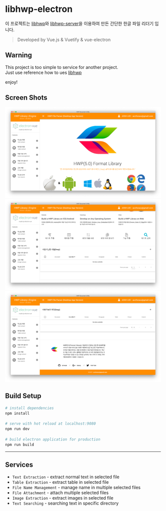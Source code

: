 # libhwp-electron

이 프로젝트는 [libhwp]()와 [libhwp-server]()을 이용하여 만든 간단한 한글 파일 리더기 입니다.

> Developed by Vue.js & Vuetify & vue-electron

## Warning

This project is too simple to service for another project.\
Just use reference how to ues [libhwp](https://github.com/accforaus/libhwp)

enjoy!

## Screen Shots

![sc1](static/images/sc1.png)
![sc1](static/images/sc2.png)
![sc1](static/images/sc3.png)

## Build Setup

``` bash
# install dependencies
npm install

# serve with hot reload at localhost:9080
npm run dev

# build electron application for production
npm run build
```

---


## Services

- `Text Extraction` - extract normal text in selected file
- `Table Extraction` - extract table in selected file
- `File Name Management` - manage name in multiple selected files
- `File Attachment` - attach multiple selected files
- `Image Extraction` - extract images in selected file
- `Text Searching` - searching text in specific directory
